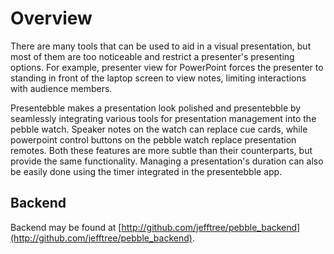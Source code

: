 # Overview
There are many tools that can be used to aid in a visual presentation, but most of them are too noticeable and restrict a presenter's presenting options. For example, presenter view for PowerPoint forces the presenter to standing in front of the laptop screen to view notes, limiting interactions with audience members.

Presentebble makes a presentation look polished and presentebble by seamlessly integrating various tools for presentation management into the pebble watch. Speaker notes on the watch can replace cue cards, while powerpoint control buttons on the pebble watch replace presentation remotes. Both these features are more subtle than their counterparts, but provide the same functionality. Managing a presentation's duration can also be easily done using the timer integrated in the presentebble app. 

## Backend
Backend may be found at [http://github.com/jefftree/pebble_backend](http://github.com/jefftree/pebble_backend).
